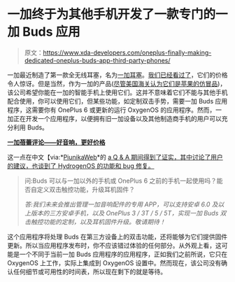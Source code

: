 # 一加终于为其他手机开发了一款专门的一加 Buds 应用

> 原文：<https://www.xda-developers.com/oneplus-finally-making-dedicated-oneplus-buds-app-third-party-phones/>

一加最近制造了第一款全无线耳塞，名为[一加耳塞](https://www.xda-developers.com/oneplus-buds-tws-earbuds-launch-30-hour-battery-life/)。[我们已经看过了](https://www.xda-developers.com/oneplus-buds-review/)，它们的价格令人惊讶。但是当然，作为一加的产品([尽管美国海关认为它们是苹果的仿冒品](https://www.xda-developers.com/us-customs-seize-2000-oneplus-buds-mistake-counterfeit-apple-airpods/))，该公司希望你能在一加的智能手机上使用它们。这并不意味着它们不能与其他手机配合使用，你可以使用它们，但某些功能，如定制双击手势，需要一加 Buds 应用程序，这需要你有 OnePlus 6 或更新的运行 OxygenOS 的应用程序。然而，一加正在开发一个应用程序，以便拥有旧一加设备以及其他制造商手机的用户可以充分利用 Buds。

**[一加蓓蕾评论——好音响，更好价格](https://www.xda-developers.com/oneplus-buds-review/)**

这一点在中文【via:*[PiunikaWeb](https://piunikaweb.com/2020/09/17/oneplus-app-for-audio-accessories-coming-on-android-6-0-phones/)*的 [a Q & A 期间得到了证实，其中讨论了用户的建议，也谈到了 HydrogenOS 的功能和 bug 修复。](https://www.oneplusbbs.com/thread-5611156-1-mobile-2.html)

> 问:Buds 可以与一加以外的手机或 OnePlus 6 之前的手机一起使用吗？能否自定义双击触控功能，升级耳机固件？
> 
> *答:我们未来会推出管理一加音响配件的专用 APP，可以支持安卓 6.0 及以上版本的三方安卓手机，以及 OnePlus 3 / 3T / 5 / 5T，实现一加 Buds 双击触控功能的定制，以及耳机固件升级。敬请期待！*

这个应用程序将处理 Buds 在第三方设备上的双击功能，还将能够为它们提供固件更新。所以当应用程序发布时，你不应该错过体验的任何部分。从外观上看，这可能是一个不同于当前一加 Buds 应用程序的应用程序，正如我们之前所说，它只在 OxygenOS 上工作，实际上集成到 OxygenOS 设置中。然而现在，该公司没有确认任何细节或可用性的时间表，所以现在剩下的就是等待。